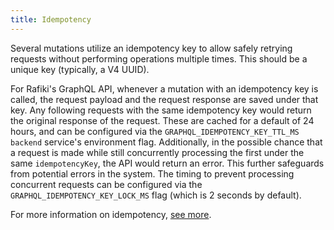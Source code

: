 ```yaml
---
title: Idempotency
---
```


Several mutations utilize an idempotency key to allow safely retrying requests without performing operations multiple times. This should be a unique key (typically, a V4 UUID).

For Rafiki's GraphQL API, whenever a mutation with an idempotency key is called, the request payload and the request response are saved under that key. Any following requests with the same idempotency key would return the original response of the request. These are cached for a default of 24 hours, and can be configured via the `GRAPHQL_IDEMPOTENCY_KEY_TTL_MS` `backend` service's environment flag. Additionally, in the possible chance that a request is made while still concurrently processing the first under the same `idempotencyKey`, the API would return an error. This further safeguards from potential errors in the system. The timing to prevent processing concurrent requests can be configured via the `GRAPHQL_IDEMPOTENCY_KEY_LOCK_MS` flag (which is 2 seconds by default).

For more information on idempotency, [see more](https://en.wikipedia.org/wiki/Idempotence).

